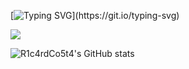 <!---->
[![Typing SVG](https://readme-typing-svg.herokuapp.com?font=Fira+Code&duration=8000&pause=1000&color=FFFFFF&width=435&lines=Hello+World!)](https://git.io/typing-svg)

<img src="https://skillicons.dev/icons?i=python,java,kotlin,cs,unity,js,nodejs,electron,bash,html,css,c&perline=6"/>

<br>

![R1c4rdCo5t4's GitHub stats](https://github-readme-stats.vercel.app/api?username=R1c4rdCo5t4&show_icons=true&theme=tokyonight)
